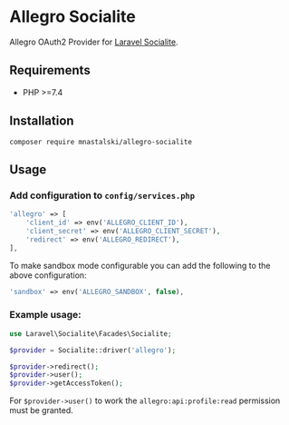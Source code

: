 
# Allegro Socialite

Allegro OAuth2 Provider for [Laravel Socialite](https://laravel.com/docs/master/socialite).

## Requirements

- PHP >=7.4

## Installation

```shell
composer require mnastalski/allegro-socialite
```

## Usage

### Add configuration to `config/services.php`

```php
'allegro' => [    
    'client_id' => env('ALLEGRO_CLIENT_ID'),
    'client_secret' => env('ALLEGRO_CLIENT_SECRET'),
    'redirect' => env('ALLEGRO_REDIRECT'),
],
```

To make sandbox mode configurable you can add the following to the above configuration:

```php
'sandbox' => env('ALLEGRO_SANDBOX', false),
```

### Example usage:

```php
use Laravel\Socialite\Facades\Socialite;

$provider = Socialite::driver('allegro');

$provider->redirect();
$provider->user();
$provider->getAccessToken();
```

For `$provider->user()` to work the `allegro:api:profile:read` permission must be granted.
